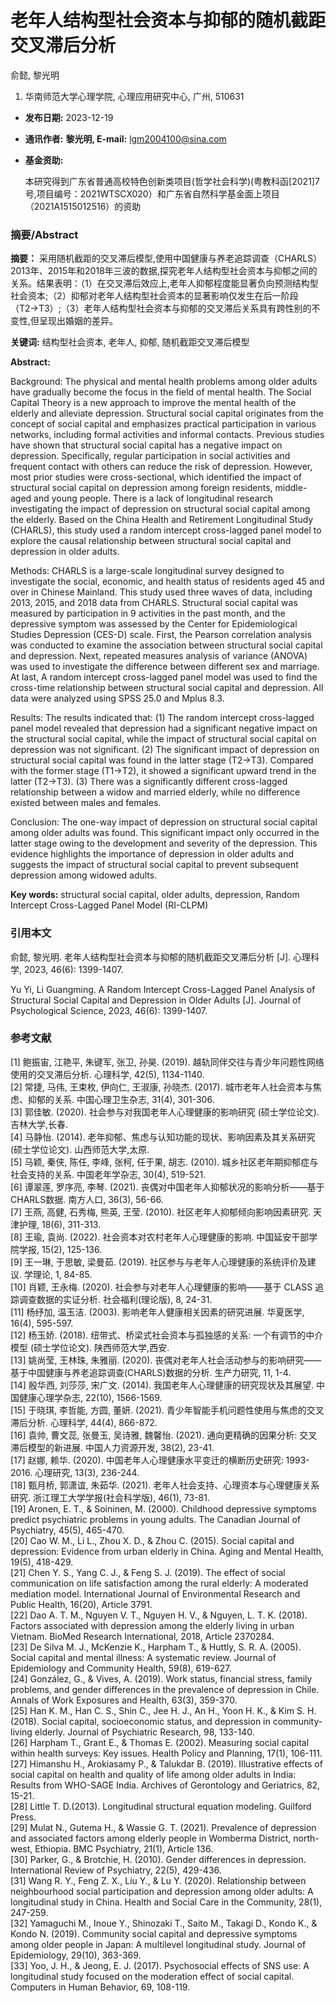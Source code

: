 # 老年人结构型社会资本与抑郁的随机截距交叉滞后分析

俞懿, 黎光明

1. 华南师范大学心理学院, 心理应用研究中心, 广州, 510631

- **发布日期:** 2023-12-19
- **通讯作者:** **黎光明, E-mail:** lgm2004100@sina.com
- **基金资助:**
    
    本研究得到广东省普通高校特色创新类项目(哲学社会科学)(粤教科函[2021]7号,项目编号：2021WTSCX020）和广东省自然科学基金面上项目（2021A1515012516）的资助

### 摘要/Abstract

**摘要：** 采用随机截距的交叉滞后模型,使用中国健康与养老追踪调查（CHARLS）2013年、2015年和2018年三波的数据,探究老年人结构型社会资本与抑郁之间的关系。结果表明：（1）在交叉滞后效应上,老年人抑郁程度能显著负向预测结构型社会资本;（2）抑郁对老年人结构型社会资本的显著影响仅发生在后一阶段（T2→T3）;（3）老年人结构型社会资本与抑郁的交叉滞后关系具有跨性别的不变性,但呈现出婚姻的差异。

**关键词:** 结构型社会资本, 老年人, 抑郁, 随机截距交叉滞后模型

**Abstract:**

Background: The physical and mental health problems among older adults have gradually become the focus in the field of mental health. The Social Capital Theory is a new approach to improve the mental health of the elderly and alleviate depression. Structural social capital originates from the concept of social capital and emphasizes practical participation in various networks, including formal activities and informal contacts. Previous studies have shown that structural social capital has a negative impact on depression. Specifically, regular participation in social activities and frequent contact with others can reduce the risk of depression. However, most prior studies were cross-sectional, which identified the impact of structural social capital on depression among foreign residents, middle-aged and young people. There is a lack of longitudinal research investigating the impact of depression on structural social capital among the elderly. Based on the China Health and Retirement Longitudinal Study (CHARLS), this study used a random intercept cross-lagged panel model to explore the causal relationship between structural social capital and depression in older adults.

Methods: CHARLS is a large-scale longitudinal survey designed to investigate the social, economic, and health status of residents aged 45 and over in Chinese Mainland. This study used three waves of data, including 2013, 2015, and 2018 data from CHARLS. Structural social capital was measured by participation in 9 activities in the past month, and the depressive symptom was assessed by the Center for Epidemiological Studies Depression (CES-D) scale. First, the Pearson correlation analysis was conducted to examine the association between structural social capital and depression. Next, repeated measures analysis of variance (ANOVA) was used to investigate the difference between different sex and marriage. At last, A random intercept cross-lagged panel model was used to find the cross-time relationship between structural social capital and depression. All data were analyzed using SPSS 25.0 and Mplus 8.3.

Results: The results indicated that: (1) The random intercept cross-lagged panel model revealed that depression had a significant negative impact on the structural social capital, while the impact of structural social capital on depression was not significant. (2) The significant impact of depression on structural social capital was found in the latter stage (T2→T3). Compared with the former stage (T1→T2), it showed a significant upward trend in the latter (T2→T3). (3) There was a significantly different cross-lagged relationship between a widow and married elderly, while no difference existed between males and females.

Conclusion: The one-way impact of depression on structural social capital among older adults was found. This significant impact only occurred in the latter stage owing to the development and severity of the depression. This evidence highlights the importance of depression in older adults and suggests the impact of structural social capital to prevent subsequent depression among widowed adults.

**Key words:** structural social capital, older adults, depression, Random Intercept Cross-Lagged Panel Model (RI-CLPM)

### 引用本文

俞懿, 黎光明. 老年人结构型社会资本与抑郁的随机截距交叉滞后分析 [J]. 心理科学, 2023, 46(6): 1399-1407.

Yu Yi, Li Guangming. A Random Intercept Cross-Lagged Panel Analysis of Structural Social Capital and Depression in Older Adults [J]. Journal of Psychological Science, 2023, 46(6): 1399-1407.

### 参考文献

\[1\] 鲍振宙, 江艳平, 朱键军, 张卫, 孙昊. (2019). 越轨同伴交往与青少年问题性网络使用的交叉滞后分析. 心理科学, 42(5), 1134-1140.  
\[2\] 常捷, 马伟, 王束枚, 伊向仁, 王淑康, 孙晓杰. (2017). 城市老年人社会资本与焦虑、抑郁的关系. 中国心理卫生杂志, 31(4), 301-306.  
\[3\] 郭佳敏. (2020). 社会参与对我国老年人心理健康的影响研究 (硕士学位论文). 吉林大学,长春.  
\[4\] 马静怡. (2014). 老年抑郁、焦虑与认知功能的现状、影响因素及其关系研究 (硕士学位论文). 山西师范大学,太原.  
\[5\] 马颖, 秦侠, 陈任, 李峰, 张柯, 任于果, 胡志. (2010). 城乡社区老年期抑郁症与社会支持的关系. 中国老年学杂志, 30(4), 519-521.  
\[6\] 谭翠莲, 罗序亮, 李琴. (2021). 丧偶对中国老年人抑郁状况的影响分析——基于CHARLS数据. 南方人口, 36(3), 56-66.  
\[7\] 王燕, 高健, 石秀梅, 熊英, 王莹. (2010). 社区老年人抑郁倾向影响因素研究. 天津护理, 18(6), 311-313.  
\[8\] 王瑜, 袁尚. (2022). 社会资本对农村老年人心理健康的影响. 中国延安干部学院学报, 15(2), 125-136.  
\[9\] 王一琳, 于思敏, 梁曼茹. (2019). 社区参与与老年人心理健康的系统评价及建议. 学理论, 1, 84-85.  
\[10\] 肖颖, 王永梅. (2020). 社会参与对老年人心理健康的影响——基于 CLASS 追踪调查数据的实证分析. 社会福利(理论版), 8, 24-31.  
\[11\] 杨纾加, 温玉洁. (2003). 影响老年人健康相关因素的研究进展. 华夏医学, 16(4), 595-597.  
\[12\] 杨玉娇. (2018). 纽带式、桥梁式社会资本与孤独感的关系: 一个有调节的中介模型 (硕士学位论文). 陕西师范大学,西安.  
\[13\] 姚尚莹, 王林珠, 朱雅丽. (2020). 丧偶对老年人社会活动参与的影响研究——基于中国健康与养老追踪调查(CHARLS)数据的分析. 生产力研究, 11, 1-4.  
\[14\] 殷华西, 刘莎莎, 宋广文. (2014). 我国老年人心理健康的研究现状及其展望. 中国健康心理学杂志, 22(10), 1566-1569.  
\[15\] 于晓琪, 李哲能, 方圆, 董妍. (2021). 青少年智能手机问题性使用与焦虑的交叉滞后分析. 心理科学, 44(4), 866-872.  
\[16\] 袁帅, 曹文蕊, 张曼玉, 吴诗雅, 魏馨怡. (2021). 通向更精确的因果分析: 交叉滞后模型的新进展. 中国人力资源开发, 38(2), 23-41.  
\[17\] 赵娜, 赖华. (2020). 中国老年人心理健康水平变迁的横断历史研究: 1993-2016. 心理研究, 13(3), 236-244.  
\[18\] 甄月桥, 郭潇谊, 朱茹华. (2021). 老年人社会支持、心理资本与心理健康关系研究. 浙江理工大学学报(社会科学版), 46(1), 73-81.  
\[19\] Aronen, E. T., & Soininen, M. (2000). Childhood depressive symptoms predict psychiatric problems in young adults. The Canadian Journal of Psychiatry, 45(5), 465-470.  
\[20\] Cao W. M., Li L., Zhou X. D., & Zhou C. (2015). Social capital and depression: Evidence from urban elderly in China. Aging and Mental Health, 19(5), 418-429.  
\[21\] Chen Y. S., Yang C. J., & Feng S. J. (2019). The effect of social communication on life satisfaction among the rural elderly: A moderated mediation model. International Journal of Environmental Research and Public Health, 16(20), Article 3791.  
\[22\] Dao A. T. M., Nguyen V. T., Nguyen H. V., & Nguyen, L. T. K. (2018). Factors associated with depression among the elderly living in urban Vietnam. BioMed Research International, 2018, Article 2370284.  
\[23\] De Silva M. J., McKenzie K., Harpham T., & Huttly, S. R. A. (2005). Social capital and mental illness: A systematic review. Journal of Epidemiology and Community Health, 59(8), 619-627.  
\[24\] González, G., & Vives, A. (2019). Work status, financial stress, family problems, and gender differences in the prevalence of depression in Chile. Annals of Work Exposures and Health, 63(3), 359-370.  
\[25\] Han K. M., Han C. S., Shin C., Jee H. J., An H., Yoon H. K., & Kim S. H. (2018). Social capital, socioeconomic status, and depression in community-living elderly. Journal of Psychiatric Research, 98, 133-140.  
\[26\] Harpham T., Grant E., & Thomas E. (2002). Measuring social capital within health surveys: Key issues. Health Policy and Planning, 17(1), 106-111.  
\[27\] Himanshu H., Arokiasamy P., & Talukdar B. (2019). Illustrative effects of social capital on health and quality of life among older adults in India: Results from WHO-SAGE India. Archives of Gerontology and Geriatrics, 82, 15-21.  
\[28\] Little T. D.(2013). Longitudinal structural equation modeling. Guilford Press.  
\[29\] Mulat N., Gutema H., & Wassie G. T. (2021). Prevalence of depression and associated factors among elderly people in Womberma District, north-west, Ethiopia. BMC Psychiatry, 21(1), Article 136.  
\[30\] Parker, G., & Brotchie, H. (2010). Gender differences in depression. International Review of Psychiatry, 22(5), 429-436.  
\[31\] Wang R. Y., Feng Z. X., Liu Y., & Lu Y. (2020). Relationship between neighbourhood social participation and depression among older adults: A longitudinal study in China. Health and Social Care in the Community, 28(1), 247-259.  
\[32\] Yamaguchi M., Inoue Y., Shinozaki T., Saito M., Takagi D., Kondo K., & Kondo N. (2019). Community social capital and depressive symptoms among older people in Japan: A multilevel longitudinal study. Journal of Epidemiology, 29(10), 363-369.  
\[33\] Yoo, J. H., & Jeong, E. J. (2017). Psychosocial effects of SNS use: A longitudinal study focused on the moderation effect of social capital. Computers in Human Behavior, 69, 108-119.